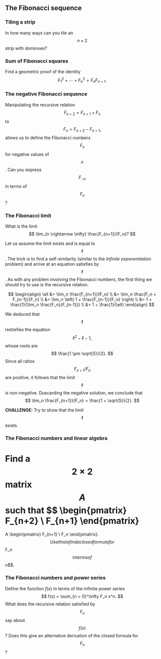 ## The Fibonacci sequence

### Tiling a strip

In how many ways can you tile an $$n \times 2$$ strip with dominoes?


### Sum of Fibonacci squares

Find a geometric proof of the identity
$$
F_1^2 + \cdots + F_n^2 = F_n F_{n+1}.
$$


### The negative Fibonacci sequence

Manipulating the recursive relation
$$
F_{n+2} = F_{n+1} + F_n
$$
to
$$
F_n = F_{n+2} - F_{n+1},
$$
allows us to define the Fibonacci numbers $$F_n$$ for negative values of $$n$$. Can you express $$F_{-n}$$ in terms of $$F_n$$?


### The Fibonacci limit

What is the limit
$$
\lim_{n \rightarrow \infty} \frac{F_{n+1}}{F_n}?
$$

Let us assume the limit exists and is equal to $$\ell$$. The trick is to find a self-similarity (similar to the *Infinite exponentiation* problem) and arrive at an equation satisfies by $$\ell$$. As with any problem involving the Fibonacci numbers, the first thing we should try to use is the recursive relation.

$$
\begin{align}
\ell
&= \lim_n \frac{F_{n+1}}{F_n} \\
&= \lim_n \frac{F_n + F_{n-1}}{F_n} \\
&= \lim_n \left( 1 + \frac{F_{n-1}}{F_n} \right) \\
&= 1 + \frac{1}{\lim_n \frac{F_n}{F_{n-1}}} \\
&= 1 + \frac{1}{\ell}
\end{align}
$$

We deduced that $$\ell$$ restiefies the equation
$$
\ell^2 - \ell - 1,
$$
whose roots are
$$
\frac{1 \pm \sqrt{5}}{2}.
$$
Since all ratios $$F_{n+1} / F_n$$ are positive, it follows that the limit $$\ell$$ is non-negative. Duscarding the negative solution, we conclude that
$$
\lim_n \frac{F_{n+1}}{F_n} =
\frac{1 + \sqrt{5}}{2}.
$$

**CHALLENGE:**
Try to show that the limit $$\ell$$ exists.


### The Fibonacci numbers and linear algebra

Find a $$2 \times 2$$ matrix $$A$$ such that
$$
\begin{pmatrix}
  F_{n+2} \\
  F_{n+1}
\end{pmatrix}
=
A
\begin{pmatrix}
  F_{n+1} \\
  F_n
\end{pmatrix}.
$$
Use this to find a closed formula for $$F_n$$ in terms of $$n$$.


### The Fibonacci numbers and power series

Define the function $f(x)$ in terms of the infinite power series
$$
f(x) = \sum_{n = 0}^\infty F_n x^n.
$$
What does the recursive relation satisfied by $$F_n$$ say about $$f(x)$$? Does this give an alternative derivation of the closed formula for $$F_n$$?

